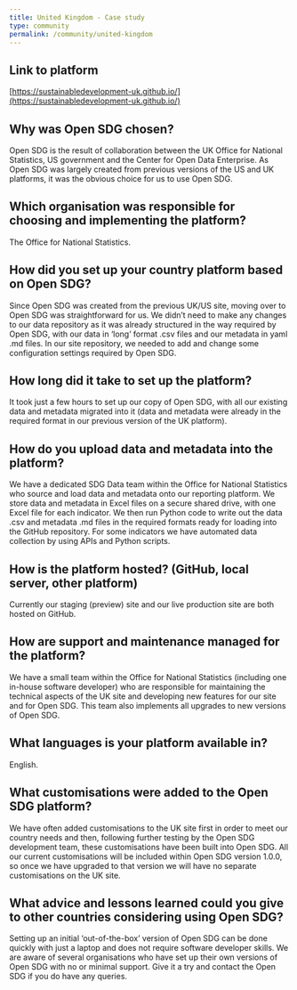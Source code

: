 ```yaml
---
title: United Kingdom - Case study
type: community
permalink: /community/united-kingdom
---
```


## Link to platform

[https://sustainabledevelopment-uk.github.io/](https://sustainabledevelopment-uk.github.io/)

## Why was Open SDG chosen?

Open SDG is the result of collaboration between the UK Office for National Statistics, US government and the Center for Open Data Enterprise. As Open SDG was largely created from previous versions of the US and UK platforms, it was the obvious choice for us to use Open SDG.

## Which organisation was responsible for choosing and implementing the platform?

The Office for National Statistics.

## How did you set up your country platform based on Open SDG?

Since Open SDG was created from the previous UK/US site, moving over to Open SDG was straightforward for us.
We didn’t need to make any changes to our data repository as it was already structured in the way required by Open SDG, with our data in ‘long’ format .csv files and our metadata in yaml .md files.
In our site repository, we needed to add and change some configuration settings required by Open SDG.

## How long did it take to set up the platform?

It took just a few hours to set up our copy of Open SDG, with all our existing data and metadata migrated into it (data and metadata were already in the required format in our previous version of the UK platform).

## How do you upload data and metadata into the platform?

We have a dedicated SDG Data team within the Office for National Statistics who source and load data and metadata onto our reporting platform. We store data and metadata in Excel files on a secure shared drive, with one Excel file for each indicator. We then run Python code to write out the data .csv and metadata .md files in the required formats ready for loading into the GitHub repository. For some indicators we have automated data collection by using APIs and Python scripts.

## How is the platform hosted? (GitHub, local server, other platform)

Currently our staging (preview) site and our live production site are both hosted on GitHub.

## How are support and maintenance managed for the platform?

We have a small team within the Office for National Statistics (including one in-house software developer) who are responsible for maintaining the technical aspects of the UK site and developing new features for our site and for Open SDG. This team also implements all upgrades to new versions of Open SDG.

## What languages is your platform available in?

English.

## What customisations were added to the Open SDG platform?

We have often added customisations to the UK site first in order to meet our country needs and then, following further testing by the Open SDG development team, these customisations have been built into Open SDG.
All our current customisations will be included within Open SDG version 1.0.0, so once we have upgraded to that version we will have no separate customisations on the UK site.

## What advice and lessons learned could you give to other countries considering using Open SDG?

Setting up an initial ‘out-of-the-box’ version of Open SDG can be done quickly with just a laptop and does not require software developer skills. We are aware of several organisations who have set up their own versions of Open SDG with no or minimal support. Give it a try and contact the Open SDG if you do have any queries.

